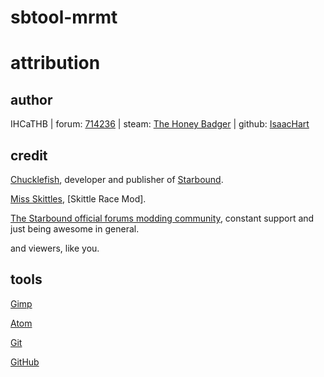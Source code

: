 # sbtool-mrmt
# attribution

## author

IHCaTHB | forum: [714236] | steam: [The Honey Badger] | github: [IsaacHart]

## credit

[Chucklefish], developer and publisher of [Starbound].

[Miss Skittles], [Skittle Race Mod].

[The Starbound official forums modding community], constant support and just being awesome in general.

and viewers, like you.

## tools

[Gimp](https://www.gimp.org/)

[Atom](https://atom.io/)

[Git](https://git-scm.com/)

[GitHub](https://github.com/)



[714236]: http://community.playstarbound.com/members/714236

[The Honey Badger]: https://steamcommunity.com/profiles/76561197966846799/myworkshopfiles/?appid=211820

[IsaacHart]: https://github.com/IHCaTHB-Starbound-Workshop

[Chucklefish]: http://www.chucklefish.org

[Starbound]: http://playstarbound.com

[The Starbound official forums modding community]: http://community.playstarbound.com/forums/111

[Miss Skittles]: http://community.playstarbound.com/members/96422/

[Skittles Race Mod]: http://community.playstarbound.com/resources/956/
